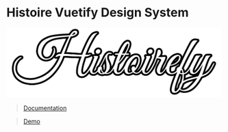 # Histoire Vuetify Design System

![Histoirefy](/src/docs/logos/histoirefy-logo-large-transparent-bg.png "Histoirefy")

> [Documentation](https://boredlunatic.github.io/histoire-vuetify-design-system/)

> [Demo](https://boredlunatic.github.io/histoire-vuetify-design-system/#/story/vuetify)